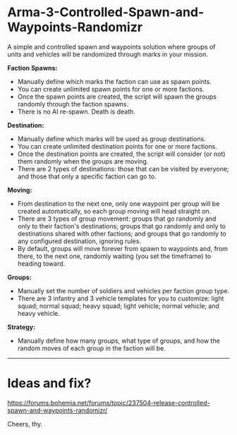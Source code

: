 # Arma-3-Controlled-Spawn-and-Waypoints-Randomizr

A simple and controlled spawn and waypoints solution where groups of units and vehicles will be randomized through marks in your mission. 

**Faction Spawns:** 
- Manually define which marks the faction can use as spawn points.
- You can create unlimited spawn points for one or more factions.
- Once the spawn points are created, the script will spawn the groups randomly through the faction spawns.
- There is no AI re-spawn. Death is death.

**Destination:**
- Manually define which marks will be used as group destinations.
- You can create unlimited destination points for one or more factions.
- Once the destination points are created, the script will consider (or not) them randomly when the groups are moving.
- There are 2 types of destinations: those that can be visited by everyone; and those that only a specific faction can go to.

**Moving:**
- From destination to the next one, only one waypoint per group will be created automatically, so each group moving will head straight on. 
- There are 3 types of group movement: groups that go randomly and only to their faction's destinations; groups that go randomly and only to destinations shared with other factions; and groups that go randomly to any configured destination, ignoring rules.
- By default, groups will move forever from spawn to waypoints and, from there, to the next one, randomly waiting (you set the timeframe) to heading toward.

**Groups:**
- Manually set the number of soldiers and vehicles per faction group type.
- There are 3 infantry and 3 vehicle templates for you to customize: light squad; normal squad; heavy squad; light vehicle; normal vehicle; and heavy vehicle.

**Strategy:**
- Manually define how many groups, what type of groups, and how the random moves of each group in the faction will be. 

----------

# Ideas and fix?
https://forums.bohemia.net/forums/topic/237504-release-controlled-spawn-and-waypoints-randomizr/

Cheers, 
thy.
